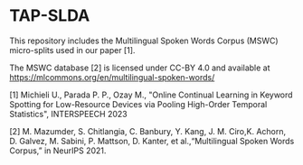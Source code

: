 # TAP-SLDA

This repository includes the  Multilingual Spoken Words Corpus (MSWC) micro-splits used in our paper [1].

The MSWC database [2] is licensed under CC-BY 4.0 and available at https://mlcommons.org/en/multilingual-spoken-words/


[1] Michieli U., Parada P. P., Ozay M., "Online Continual Learning in Keyword Spotting for Low-Resource Devices via Pooling High-Order Temporal Statistics", INTERSPEECH 2023

[2] M. Mazumder, S. Chitlangia, C. Banbury, Y. Kang, J. M. Ciro,K. Achorn, D. Galvez, M. Sabini, P. Mattson, D. Kanter, et al.,“Multilingual Spoken Words Corpus,” in NeurIPS 2021.
